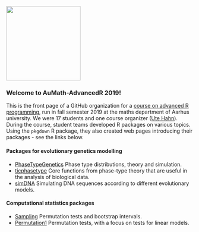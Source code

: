 <!-- ---
layout: master
title: Advanced R 2019
---
-->
<img src="LogoAdvancedR2019.png" width="200px" />

### Welcome to AuMath-AdvancedR 2019!

This is the front page of a GitHub organization for a  [course on advanced R programming](https://kursuskatalog.au.dk/da/course/93164/Advanced-R-Programming-for-Statistical-Applications), run in fall semester 2019 at the maths department of Aarhus university.
We were 17 students and one course organizer ([Ute Hahn](https://pure.au.dk/portal/en/ute@math.au.dk)). During the course, student teams developed R packages on various topics. Using the `pkgdown` R package, they also created web pages introducing their packages - see the links below.

#### Packages for evolutionary genetics modelling
<!-- * [Abands](https://aumath-advancedr2019.github.io/Abands/). This was only a demo repository and will be removed here later -->
* [PhaseTypeGenetics](https://aumath-advancedr2019.github.io/PhaseTypeGenetics/) Phase type distributions, theory and simulation.
* [ticphasetype](https://aumath-advancedr2019.github.io/ticphasetype/index.html) Core functions from phase-type theory that are useful in the analysis of biological data.
* [simDNA](https://aumath-advancedr2019.github.io/simDNA/) Simulating DNA sequences according to different evolutionary models.

#### Computational statistics packages

* [Sampling](https://aumath-advancedr2019.github.io/Sampling/) Permutation tests and bootstrap intervals.
* [Permutation1](https://aumath-advancedr2019.github.io/Permutation1/) Permutation tests, with a focus on tests for linear models.
